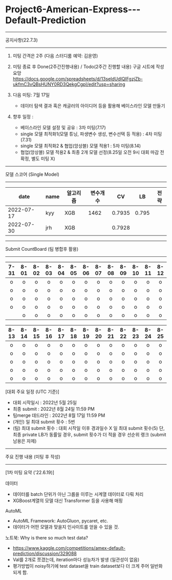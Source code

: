 # Project6-American-Express---Default-Prediction



<hr />
공지사항(22.7.3)
<hr />    

1. 미팅 간격은 2주 (다음 스터디룸 예약: 김윤영)  

2. 미팅 종료 후 Done(2주간진행내용) / Todo(2주간 진행할 내용) 구글 시트에 작성 요망      
   https://docs.google.com/spreadsheets/d/13seldUdlQIFgzjZb-ukfmC3vQBsHUNY0RD3QekgCgpI/edit?usp=sharing  
   
3. 다음 미팅: 7월 17일  
   - 데이터 탐색 결과 혹은 캐글러의 아이디어 등을 활용해 베이스라인 모델 만들기  
   
4. 향후 일정 :  
   - 베이스라인 모델 설정 및 공유 : 3차 미팅(7.17)
   - single 모델 최적화1(모델 튜닝, 파생변수 생성, 변수선택 등 적용) : 4차 미팅(7.31)
   - single 모델 최적화2 & 협업(앙상블) 모델 적용1 : 5차 미팅(8.14)
   - 협업(앙상블) 모델 적용2 & 최종 2개 모델 선정(8.25일 오전 9시 대회 마감 전 확정, 별도 미팅 X)


<hr />
모델 스코어 (Single Model)
<hr />

| date| name | 알고리즘 | 변수개수 | CV | LB | 전략 |
|-----|------|---------|---------|----|-----|-----|
| 2022-07-17 | kyy | XGB | 1462 | 0.7935 | 0.795  |  |
| 2022-07-30 | jrh | XGB |  | 0.7928 |  |  |


<hr />
Submit CountBoard (팀 병합후 활용)
<hr />

| 7-31 | 8-01 | 8-02 | 8-03 | 8-04 | 8-05 | 8-06 | 8-07 | 8-08 | 8-09 | 8-10 | 8-11 | 8-12 |
|:----:|:----:|:----:|:----:|:----:|:----:|:----:|:----:|:----:|:----:|:----:|:----:|:----:|
|   o  |   o  |   o  |   o  |  o   |   o  |   o  |   o  |   o  |   o  |   o  |  o   |   o  |
|   o  |   o  |   o  |   o  |  o   |   o  |   o  |   o  |   o  |   o  |   o  |  o   |   o  |
|   o  |   o  |   o  |   o  |  o   |   o  |   o  |   o  |   o  |   o  |   o  |  o   |   o  |
|   o  |   o  |   o  |   o  |  o   |   o  |   o  |   o  |   o  |   o  |   o  |  o   |   o  |
|      |   o  |   o  |   o  |  o   |   o  |   o  |   o  |   o  |   o  |   o  |  o   |   o  |

| 8-13 | 8-14 | 8-15 | 8-16 | 8-17 | 8-18 | 8-19 | 8-20 | 8-21 | 8-22 | 8-23 | 8-24 | 8-25 |
|:----:|:----:|:----:|:----:|:----:|:----:|:----:|:----:|:----:|:----:|:----:|:----:|:----:|
|   o  |   o  |   o  |   o  |  o   |   o  |   o  |   o  |   o  |   o  |   o  |  o   |   o  |
|   o  |   o  |   o  |   o  |  o   |   o  |   o  |   o  |   o  |   o  |   o  |  o   |  o   | 
|   o  |   o  |   o  |   o  |  o   |   o  |   o  |   o  |   o  |   o  |   o  |  o   |  o   | 
|   o  |   o  |   o  |   o  |  o   |   o  |   o  |   o  |   o  |   o  |   o  |  o   |  o   | 
|   o  |   o  |   o  |   o  |  o   |   o  |   o  |   o  |   o  |   o  |   o  |  o   |  o   | 


[대회 주요 일정 (UTC 기준)]
- 대회 시작일시 : 2022년 5월 25일 
- 최종 submit : 2022년 8월 24일 11:59 PM
- 팀merge 데드라인 : 2022년 8월 17일 11:59 PM
- (개인) 일 최대 submit 횟수 : 5번 
- (팀) 최대 submit 횟수 : 대회 시작일 이후 경과일수 X 일 최대 submit 횟수(5)
  단, 최종 private LB가 동률일 경우, submit 횟수가 더 적을 경우 선순위 랭크 (submit 남용은 자제)
  
 
<hr />
주요 진행 내용 (미팅 후 작성)
<hr />

[1차 미팅 요약 ('22.6.19)]

데이터
- 데이터를 batch 단위가 아닌 그룹을 이루는 시계열 데이터로 다뤄 처리
- XGBoost계열의 모델 대신 Transformer 등을 사용해 매핑 

AutoML
- AutoML Framework: AutoGluon, pycaret, etc.
- 데이터가 어떤 모델과 맞을지 인사이트를 얻을 수 있을 것.

노트북: Why is there so much test data?
- https://www.kaggle.com/competitions/amex-default-prediction/discussion/329088
- Val를 2개로 쪼갰는데, iteration마다 성능차가 발생 (일관성이 없음)
- 평가방법이 noisy하기에 test dataset을 train dataset보다 더 크게 주어 일반화되게 함.

